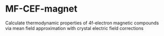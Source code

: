 # MF-CEF-magnet
Calculate thermodynamic properties of 4f-electron magnetic compounds via mean field approximation with crystal electric field corrections
